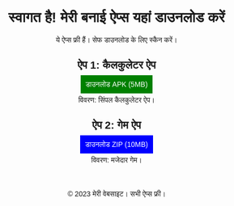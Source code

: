 <!DOCTYPE html>
<html lang="hi">
<head>
  <title>मेरी ऐप्स - फ्री डाउनलोड</title>
  <meta charset="UTF-8">
  <meta name="description" content="यहां मेरी बनाई ऐप्स फ्री डाउनलोड करें। Android ऐप्स APK फॉर्मेट में।">
</head>
<body style="font-family: Arial; text-align: center; padding: 20px;">
  <h1>स्वागत है! मेरी बनाई ऐप्स यहां डाउनलोड करें</h1>
  <p>ये ऐप्स फ्री हैं। सेफ डाउनलोड के लिए स्कैन करें।</p>
    
  <!-- यहां ऐप लिंक्स ऐड करेंगे -->
  <div>
    <h2>ऐप 1: कैलकुलेटर ऐप</h2>
    <a href="calculator-app.apk" download style="background: green; color: white; padding: 10px; text-decoration: none;">डाउनलोड APK (5MB)</a>
    <p>विवरण: सिंपल कैलकुलेटर ऐप।</p>
  </div>
    
  <div style="margin-top: 20px;">
    <h2>ऐप 2: गेम ऐप</h2>
    <a href="game-app.zip" download style="background: blue; color: white; padding: 10px; text-decoration: none;">डाउनलोड ZIP (10MB)</a>
    <p>विवरण: मजेदार गेम।</p>
  </div>
    
  <footer style="margin-top: 50px;">
    <p>© 2023 मेरी वेबसाइट। सभी ऐप्स फ्री।</p>
  </footer>
</body>
</html>
